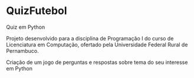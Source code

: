 # QuizFutebol
Quiz em Python


Projeto desenvolvido para a disciplina de Programação I do curso de Licenciatura em Computação, ofertado pela Universidade Federal Rural de Pernambuco.

Criação de um jogo de perguntas e respostas sobre tema do seu interesse em Python
